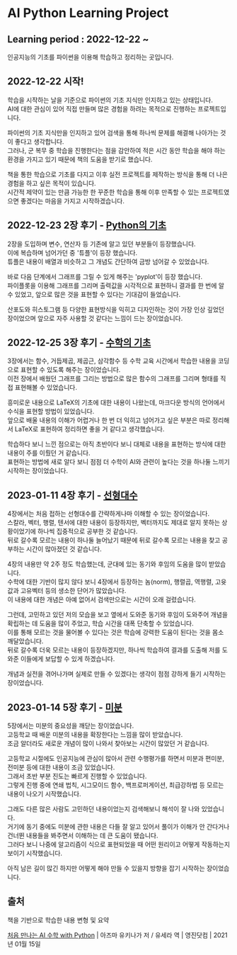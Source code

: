# AI Python Learning Project

## Learning period : 2022-12-22 ~

인공지능의 기초를 파이썬을 이용해 학습하고 정리하는 곳입니다.  

## 2022-12-22 시작!

학습을 시작하는 날을 기준으로 파이썬의 기초 지식만 인지하고 있는 상태입니다.  
AI에 대한 관심이 있어 직접 만들며 많은 경험을 하려는 목적으로 진행하는 프로젝트입니다.  
  
파이썬의 기초 지식만을 인지하고 있어 검색을 통해 하나씩 문제를 해결해 나아가는 것이 좋다고 생각합니다.  
그러나, 군 복무 중 학습을 진행한다는 점을 감안하여 적은 시간 동안 학습을 해야 하는 환경을 가지고 있기 때문에 책의 도움을 받기로 했습니다.  
  
책을 통한 학습으로 기초를 다지고 이후 실전 프로젝트를 제작하는 방식을 통해 더 나은 경험을 하고 싶은 목적이 있습니다.  
시간적 제약이 있는 만큼 가능한 한 꾸준한 학습을 통해 이후 만족할 수 있는 프로젝트였으면 좋겠다는 마음을 가지고 시작하겠습니다.  

## 2022-12-23 2장 후기 - [Python의 기초][2]

2장을 도입하며 변수, 연산자 등 기존에 알고 있던 부분들이 등장했습니다.  
이에 복습하며 넘어가던 중 '튜플'이 등장 했습니다.  
튜플은 내용이 배열과 비슷하고 그 개념도 간단하여 금방 넘어갈 수 있었습니다.  

바로 다음 단계에서 그래프를 그릴 수 있게 해주는 'pyplot'이 등장 했습니다.  
파이플롯을 이용해 그래프를 그리며 출력값을 시각적으로 표현하니 결과를 한 번에 알 수 있었고, 앞으로 많은 것을 표현할 수 있다는 기대감이 들었습니다.  

산포도와 히스토그램 등 다양한 표현방식을 익히고 디자인하는 것이 가장 인상 깊었던 장이었으며 앞으로 자주 사용할 것 같다는 느낌이 드는 장이었습니다.  

## 2022-12-25 3장 후기 - [수학의 기초][3]

3장에서는 함수, 거듭제곱, 제곱근, 삼각함수 등 수학 교육 시간에서 학습한 내용을 코딩으로 표현할 수 있도록 해주는 장이었습니다.  
이전 장에서 배웠던 그래프를 그리는 방법으로 많은 함수의 그래프를 그리며 형태를 직접 표현해볼 수 있었습니다.  

흥미로운 내용으로 LaTeX의 기초에 대한 내용이 나왔는데, 마크다운 방식의 언어에서 수식을 표현할 방법이 있었습니다.  
앞으로 배울 내용의 이해가 어렵거나 한 번 더 익히고 넘어가고 싶은 부분은 따로 정리해서 LaTeX로 표현하여 정리하면 좋을 거 같다고 생각했습니다.  

학습하다 보니 느낀 점으로는 아직 초반이다 보니 대체로 내용을 표현하는 방식에 대한 내용이 주를 이뤘던 거 같습니다.  
표현하는 방법에 새로 알다 보니 점점 더 수학이 AI와 관련이 높다는 것을 하나둘 느끼기 시작하는 장이었습니다.  

## 2023-01-11 4장 후기 - [선형대수][4]

4장에서는 처음 접하는 선형대수를 간략하게나마 이해할 수 있는 장이었습니다.  
스칼라, 벡터, 행렬, 텐서에 대한 내용이 등장하지만, 벡터까지도 제대로 알지 못하는 상황이었기에 하나씩 집중적으로 공부한 것 같습니다.  
뒤로 갈수록 모르는 내용이 하나둘 늘어났기 때문에 뒤로 갈수록 모르는 내용을 찾고 공부하는 시간이 많아졌던 것 같습니다.  

4장의 내용만 약 2주 정도 학습했는데, 군대에 있는 동기와 후임의 도움을 많이 받았습니다.  
수학에 대한 기반이 많지 않다 보니 4장에서 등장하는 놈(norm), 행렬곱, 역행렬, 고윳값과 고유벡터 등의 생소한 단어가 많았습니다.  
이 내용에 대한 개념은 아예 없어서 검색만으로는 시간이 오래 걸렸습니다.  

그런데, 고민하고 있던 저의 모습을 보고 옆에서 도와준 동기와 후임이 도와주어 개념을 확립하는 데 도움을 많이 주었고, 학습 시간을 대폭 단축할 수 있었습니다.  
이를 통해 모르는 것을 물어볼 수 있다는 것은 학습에 강력한 도움이 된다는 것을 몸소 깨달았습니다.  
뒤로 갈수록 더욱 모르는 내용이 등장하겠지만, 하나씩 학습하여 결과를 도출해 저를 도와준 이들에게 보답할 수 있게 하겠습니다.  

개념과 실전을 겪어나가며 실제로 만들 수 있겠다는 생각이 점점 강하게 들기 시작하는 장이었습니다.  

## 2023-01-14 5장 후기 - [미분][5]

5장에서는 미분의 중요성을 깨닫는 장이었습니다.  
고등학교 때 배운 미분의 내용을 확장한다는 느낌을 많이 받았습니다.  
조금 알더라도 새로운 개념이 많이 나와서 찾아보는 시간이 많았던 거 같습니다.  

고등학교 시절에도 인공지능에 관심이 많아서 관련 수행평가를 하면서 미분과 편미분, 전미분 등에 대한 내용이 조금 있었습니다.  
그래서 초반 부분 진도는 빠르게 진행할 수 있었습니다.  
그렇게 진행 중에 연쇄 법칙, 시그모이드 함수, 백프로퍼게이션, 최급강하법 등 모르는 내용이 나오기 시작했습니다.  

그래도 다른 많은 사람도 고민하던 내용이었는지 검색해보니 해석이 잘 나와 있었습니다.  
거기에 동기 중에도 미분에 관한 내용은 다들 잘 알고 있어서 풀이가 이해가 안 간다거나 건너뛴 내용들을 봐주면서 이해하는 데 큰 도움이 됐습니다.  
그러다 보니 나중에 알고리즘이 식으로 표현되었을 때 어떤 원리이고 어떻게 작동하는지 보이기 시작했습니다.  

아직 남은 길이 많긴 하지만 어떻게 해야 만들 수 있을지 방향을 잡기 시작하는 장이었습니다.  

## 출처

책을 기반으로 학습한 내용 변형 및 요약  

[처음 만나는 AI 수학 with Python][googlelink] | 아즈마 유키나가 저 / 유세라 역 | 영진닷컴 | 2021년 01월 15일  

[googlelink]: https://www.youngjin.com/book/book_detail.asp?prod_cd=9788931463378&seq=6775 "Go SITE"
[2]: https://github.com/gsmin02/AI-Python-STUDY/blob/main/Chapter/Chapter%202.ipynb "Go Chapter2"
[3]: https://github.com/gsmin02/AI-Python-STUDY/blob/main/Chapter/Chapter%203.ipynb "Go Chapter3"
[4]: https://github.com/gsmin02/AI-Python-STUDY/blob/main/Chapter/Chapter%204.ipynb "Go Chapter4"
[5]: https://github.com/gsmin02/AI-Python-STUDY/blob/main/Chapter/Chapter%205.ipynb "Go Chapter5"